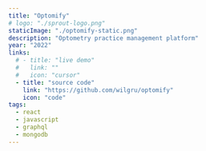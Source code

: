 ```yaml
---
title: "Optomify"
# logo: "./sprout-logo.png"
staticImage: "./optomify-static.png"
description: "Optometry practice management platform"
year: "2022"
links:
  # - title: "live demo"
  #   link: ""
  #   icon: "cursor"
  - title: "source code"
    link: "https://github.com/wilgru/optomify"
    icon: "code"
tags:
  - react
  - javascript
  - graphql
  - mongodb
---
```

